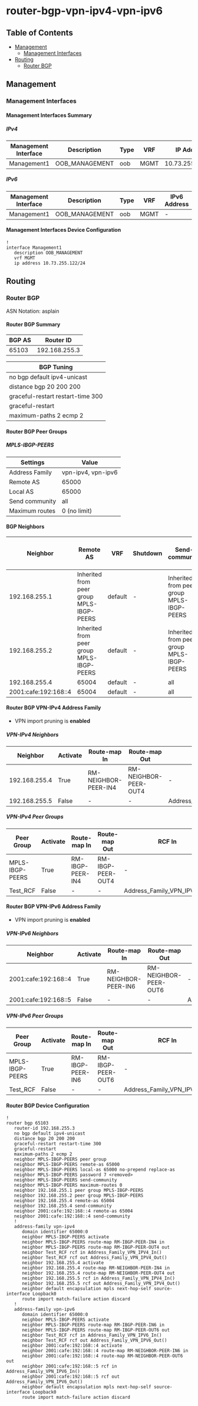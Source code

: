 # router-bgp-vpn-ipv4-vpn-ipv6

## Table of Contents

- [Management](#management)
  - [Management Interfaces](#management-interfaces)
- [Routing](#routing)
  - [Router BGP](#router-bgp)

## Management

### Management Interfaces

#### Management Interfaces Summary

##### IPv4

| Management Interface | Description | Type | VRF | IP Address | Gateway |
| -------------------- | ----------- | ---- | --- | ---------- | ------- |
| Management1 | OOB_MANAGEMENT | oob | MGMT | 10.73.255.122/24 | 10.73.255.2 |

##### IPv6

| Management Interface | Description | Type | VRF | IPv6 Address | IPv6 Gateway |
| -------------------- | ----------- | ---- | --- | ------------ | ------------ |
| Management1 | OOB_MANAGEMENT | oob | MGMT | - | - |

#### Management Interfaces Device Configuration

```eos
!
interface Management1
   description OOB_MANAGEMENT
   vrf MGMT
   ip address 10.73.255.122/24
```

## Routing

### Router BGP

ASN Notation: asplain

#### Router BGP Summary

| BGP AS | Router ID |
| ------ | --------- |
| 65103 | 192.168.255.3 |

| BGP Tuning |
| ---------- |
| no bgp default ipv4-unicast |
| distance bgp 20 200 200 |
| graceful-restart restart-time 300 |
| graceful-restart |
| maximum-paths 2 ecmp 2 |

#### Router BGP Peer Groups

##### MPLS-IBGP-PEERS

| Settings | Value |
| -------- | ----- |
| Address Family | vpn-ipv4, vpn-ipv6 |
| Remote AS | 65000 |
| Local AS | 65000 |
| Send community | all |
| Maximum routes | 0 (no limit) |

#### BGP Neighbors

| Neighbor | Remote AS | VRF | Shutdown | Send-community | Maximum-routes | Allowas-in | BFD | RIB Pre-Policy Retain | Route-Reflector Client | Passive | TTL Max Hops |
| -------- | --------- | --- | -------- | -------------- | -------------- | ---------- | --- | --------------------- | ---------------------- | ------- | ------------ |
| 192.168.255.1 | Inherited from peer group MPLS-IBGP-PEERS | default | - | Inherited from peer group MPLS-IBGP-PEERS | Inherited from peer group MPLS-IBGP-PEERS | - | - | - | - | - | - |
| 192.168.255.2 | Inherited from peer group MPLS-IBGP-PEERS | default | - | Inherited from peer group MPLS-IBGP-PEERS | Inherited from peer group MPLS-IBGP-PEERS | - | - | - | - | - | - |
| 192.168.255.4 | 65004 | default | - | all | - | - | - | - | - | - | - |
| 2001:cafe:192:168::4 | 65004 | default | - | all | - | - | - | - | - | - | - |

#### Router BGP VPN-IPv4 Address Family

- VPN import pruning is **enabled**

##### VPN-IPv4 Neighbors

| Neighbor | Activate | Route-map In | Route-map Out | RCF In | RCF Out |
| -------- | -------- | ------------ | ------------- | ------ | ------- |
| 192.168.255.4 | True | RM-NEIGHBOR-PEER-IN4 | RM-NEIGHBOR-PEER-OUT4 | - | - |
| 192.168.255.5 | False | - | - | Address_Family_VPN_IPV4_In() | Address_Family_VPN_IPV4_Out() |

##### VPN-IPv4 Peer Groups

| Peer Group | Activate | Route-map In | Route-map Out | RCF In | RCF Out |
| ---------- | -------- | ------------ | ------------- | ------ | ------- |
| MPLS-IBGP-PEERS | True | RM-IBGP-PEER-IN4 | RM-IBGP-PEER-OUT4 | - | - |
| Test_RCF | False | - | - | Address_Family_VPN_IPV4_In() | Address_Family_VPN_IPV4_Out() |

#### Router BGP VPN-IPv6 Address Family

- VPN import pruning is **enabled**

##### VPN-IPv6 Neighbors

| Neighbor | Activate | Route-map In | Route-map Out | RCF In | RCF Out |
| -------- | -------- | ------------ | ------------- | ------ | ------- |
| 2001:cafe:192:168::4 | True | RM-NEIGHBOR-PEER-IN6 | RM-NEIGHBOR-PEER-OUT6 | - | - |
| 2001:cafe:192:168::5 | False | - | - | Address_Family_VPN_IPV6_In() | Address_Family_VPN_IPV6_Out() |

##### VPN-IPv6 Peer Groups

| Peer Group | Activate | Route-map In | Route-map Out | RCF In | RCF Out |
| ---------- | -------- | ------------ | ------------- | ------ | ------- |
| MPLS-IBGP-PEERS | True | RM-IBGP-PEER-IN6 | RM-IBGP-PEER-OUT6 | - | - |
| Test_RCF | False | - | - | Address_Family_VPN_IPV6_In() | Address_Family_VPN_IPV6_Out() |

#### Router BGP Device Configuration

```eos
!
router bgp 65103
   router-id 192.168.255.3
   no bgp default ipv4-unicast
   distance bgp 20 200 200
   graceful-restart restart-time 300
   graceful-restart
   maximum-paths 2 ecmp 2
   neighbor MPLS-IBGP-PEERS peer group
   neighbor MPLS-IBGP-PEERS remote-as 65000
   neighbor MPLS-IBGP-PEERS local-as 65000 no-prepend replace-as
   neighbor MPLS-IBGP-PEERS password 7 <removed>
   neighbor MPLS-IBGP-PEERS send-community
   neighbor MPLS-IBGP-PEERS maximum-routes 0
   neighbor 192.168.255.1 peer group MPLS-IBGP-PEERS
   neighbor 192.168.255.2 peer group MPLS-IBGP-PEERS
   neighbor 192.168.255.4 remote-as 65004
   neighbor 192.168.255.4 send-community
   neighbor 2001:cafe:192:168::4 remote-as 65004
   neighbor 2001:cafe:192:168::4 send-community
   !
   address-family vpn-ipv4
      domain identifier 65000:0
      neighbor MPLS-IBGP-PEERS activate
      neighbor MPLS-IBGP-PEERS route-map RM-IBGP-PEER-IN4 in
      neighbor MPLS-IBGP-PEERS route-map RM-IBGP-PEER-OUT4 out
      neighbor Test_RCF rcf in Address_Family_VPN_IPV4_In()
      neighbor Test_RCF rcf out Address_Family_VPN_IPV4_Out()
      neighbor 192.168.255.4 activate
      neighbor 192.168.255.4 route-map RM-NEIGHBOR-PEER-IN4 in
      neighbor 192.168.255.4 route-map RM-NEIGHBOR-PEER-OUT4 out
      neighbor 192.168.255.5 rcf in Address_Family_VPN_IPV4_In()
      neighbor 192.168.255.5 rcf out Address_Family_VPN_IPV4_Out()
      neighbor default encapsulation mpls next-hop-self source-interface Loopback0
      route import match-failure action discard
   !
   address-family vpn-ipv6
      domain identifier 65000:0
      neighbor MPLS-IBGP-PEERS activate
      neighbor MPLS-IBGP-PEERS route-map RM-IBGP-PEER-IN6 in
      neighbor MPLS-IBGP-PEERS route-map RM-IBGP-PEER-OUT6 out
      neighbor Test_RCF rcf in Address_Family_VPN_IPV6_In()
      neighbor Test_RCF rcf out Address_Family_VPN_IPV6_Out()
      neighbor 2001:cafe:192:168::4 activate
      neighbor 2001:cafe:192:168::4 route-map RM-NEIGHBOR-PEER-IN6 in
      neighbor 2001:cafe:192:168::4 route-map RM-NEIGHBOR-PEER-OUT6 out
      neighbor 2001:cafe:192:168::5 rcf in Address_Family_VPN_IPV6_In()
      neighbor 2001:cafe:192:168::5 rcf out Address_Family_VPN_IPV6_Out()
      neighbor default encapsulation mpls next-hop-self source-interface Loopback0
      route import match-failure action discard
```
